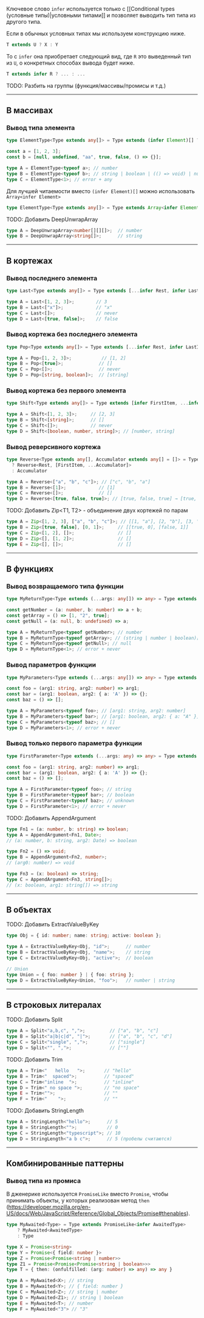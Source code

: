 
Ключевое слово `infer` используется только с [[Conditional types (условные типы)|условными типами]] и позволяет выводить тип типа из другого типа.

Если в обычных условных типах мы используем конструкцию ниже.

```ts
T extends U ? X : Y
```

То с `infer` она приобретает следующий вид, где `R` это выведенный тип из `U`, о конкретных способах вывода будет ниже.

```ts
T extends infer R ? ... : ...
```

TODO: Разбить на группы (функция/массивы/промисы и т.д.)

---
## В массивах

### Вывод типа элемента

```ts
type ElementType<Type extends any[]> = Type extends (infer Element)[] ? Element : any;

const a = [1, 2, 3];
const b = [null, undefined, "aa", true, false, () => {}];

type A = ElementType<typeof a>; // number
type B = ElementType<typeof b>; // string | boolean | (() => void) | null | undefined
type C = ElementType<1>; // error + any
```

Для лучшей читаемости вместо `(infer Element)[]` можно использовать `Array<infer Element>`

```ts
type ElementType<Type extends any[]> = Type extends Array<infer Element> ? Element : any;
```

TODO: Добавить DeepUnwrapArray

```ts
type A = DeepUnwrapArray<number[][][]>;  // number
type B = DeepUnwrapArray<string[]>;      // string
```

---
## В кортежах

### Вывод последнего элемента

```ts
type Last<Type extends any[]> = Type extends [...infer Rest, infer LastItem] ? LastItem : never; 

type A = Last<[1, 2, 3]>;        // 3
type B = Last<["x"]>;            // "x"
type C = Last<[]>;               // never
type D = Last<[true, false]>;    // false
```
### Вывод кортежа без последнего элемента

```ts
type Pop<Type extends any[]> = Type extends [...infer Rest, infer LastItem] ? Rest : never;

type A = Pop<[1, 2, 3]>;           // [1, 2]
type B = Pop<[true]>;             // []
type C = Pop<[]>;                 // never
type D = Pop<[string, boolean]>;  // [string]
```
### Вывод кортежа без первого элемента

```ts
type Shift<Type extends any[]> = Type extends [infer FirstItem, ...infer Rest] ? Rest : never;

type A = Shift<[1, 2, 3]>;     // [2, 3]
type B = Shift<[string]>;      // []
type C = Shift<[]>;            // never
type D = Shift<[boolean, number, string]>; // [number, string]
```
### Вывод реверсивного кортежа

```ts
type Reverse<Type extends any[], Accumulator extends any[] = []> = Type extends [infer FirstItem, ...infer Rest]
  ? Reverse<Rest, [FirstItem, ...Accumulator]>
  : Accumulator

type A = Reverse<["a", "b", "c"]>; // ["c", "b", "a"]
type B = Reverse<[1]>;            // [1]
type C = Reverse<[]>;             // []
type D = Reverse<[true, false, true]>; // [true, false, true] → [true, false, true]
```

TODO: Добавить Zip<T1, T2> - объединение двух кортежей по парам

```ts
type A = Zip<[1, 2, 3], ["a", "b", "c"]>; // [[1, "a"], [2, "b"], [3, "c"]]
type B = Zip<[true, false], [0, 1]>;     // [[true, 0], [false, 1]]
type C = Zip<[1, 2], []>;                // []
type D = Zip<[], [1, 2]>;                // []
type E = Zip<[], []>;                    // []
```

---
## В функциях

### Вывод возвращаемого типа функции

```ts
type MyReturnType<Type extends (...args: any[]) => any> = Type extends (...args: any[]) => infer ReturnType ? ReturnType : never;

const getNumber = (a: number, b: number) => a + b;
const getArray = () => [1, "2", true];
const getNull = (a: null, b: undefined) => a;

type A = MyReturnType<typeof getNumber>; // number
type B = MyReturnType<typeof getArray>; // (string | number | boolean)[]
type C = MyReturnType<typeof getNull>; // null
type D = MyReturnType<1>; // error + never
```
### Вывод параметров функции

```ts
type MyParameters<Type extends (...args: any[]) => any> = Type extends (...args: infer Parameters) => any ? Parameters : never;

const foo = (arg1: string, arg2: number) => arg1;
const bar = (arg1: boolean, arg2: { a: 'A' }) => {};
const baz = () => [];

type A = MyParameters<typeof foo>; // [arg1: string, arg2: number]
type B = MyParameters<typeof bar>; // [arg1: boolean, arg2: { a: "A" }]
type C = MyParameters<typeof baz>; // []
type D = MyParameters<1>; // error + never
```
### Вывод только первого параметра функции

```ts
type FirstParameter<Type extends (...args: any) => any> = Type extends (x: infer FirstParameter, ...args: infer Rest) => any ? FirstParameter : never

const foo = (arg1: string, arg2: number) => arg1;
const bar = (arg1: boolean, arg2: { a: 'A' }) => {};
const baz = () => [];

type A = FirstParameter<typeof foo>; // string
type B = FirstParameter<typeof bar>; // boolean
type C = FirstParameter<typeof baz>; // unknown
type D = FirstParameter<1>; // error + never
```

TODO: Добавить AppendArgument

```ts
type Fn1 = (a: number, b: string) => boolean;
type A = AppendArgument<Fn1, Date>;  
// (a: number, b: string, arg2: Date) => boolean

type Fn2 = () => void;
type B = AppendArgument<Fn2, number>; 
// (arg0: number) => void

type Fn3 = (x: boolean) => string;
type C = AppendArgument<Fn3, string[]>; 
// (x: boolean, arg1: string[]) => string
```

---
## В объектах

TODO: Добавить ExtractValueByKey

```ts
type Obj = { id: number; name: string; active: boolean };

type A = ExtractValueByKey<Obj, "id">;      // number
type B = ExtractValueByKey<Obj, "name">;    // string
type C = ExtractValueByKey<Obj, "active">;  // boolean

// Union
type Union = { foo: number } | { foo: string };
type D = ExtractValueByKey<Union, "foo">;   // number | string
```

---
## В строковых литералах

TODO: Добавить Split

```ts
type A = Split<"a,b,c", ",">;         // ["a", "b", "c"]
type B = Split<"a|b|c|d", "|">;       // ["a", "b", "c", "d"]
type C = Split<"single", ",">;        // ["single"]
type D = Split<"", ",">;              // [""]
```

TODO: Добавить Trim

```ts
type A = Trim<"   hello   ">;       // "hello"
type B = Trim<"  spaced">;          // "spaced"
type C = Trim<"inline  ">;          // "inline"
type D = Trim<" no space ">;        // "no space"
type E = Trim<"">;                  // ""
type F = Trim<"    ">;              // ""
```

TODO: Добавить StringLength

```ts
type A = StringLength<"hello">;      // 5
type B = StringLength<"">;           // 0
type C = StringLength<"typescript">; // 10
type D = StringLength<"a b c">;      // 5 (пробелы считаются)
```

---
## Комбинированные паттерны

### Вывод типа из промиса

В дженерике используется `PromiseLike` вместо `Promise`, чтобы принимать объекты, у которых реализован метод `then` (https://developer.mozilla.org/en-US/docs/Web/JavaScript/Reference/Global_Objects/Promise#thenables).

```ts
type MyAwaited<Type> = Type extends PromiseLike<infer AwaitedType>
	? MyAwaited<AwaitedType>
	: Type

type X = Promise<string>
type Y = Promise<{ field: number }>
type Z = Promise<Promise<string | number>>
type Z1 = Promise<Promise<Promise<string | boolean>>>
type T = { then: (onfulfilled: (arg: number) => any) => any }

type A = MyAwaited<X>; // string
type B = MyAwaited<Y>; // { field: number }
type C = MyAwaited<Z>; // string | number
type D = MyAwaited<Z1>; // string | boolean
type E = MyAwaited<T>; // number
type F = MyAwaited<"3"> // "3"
```